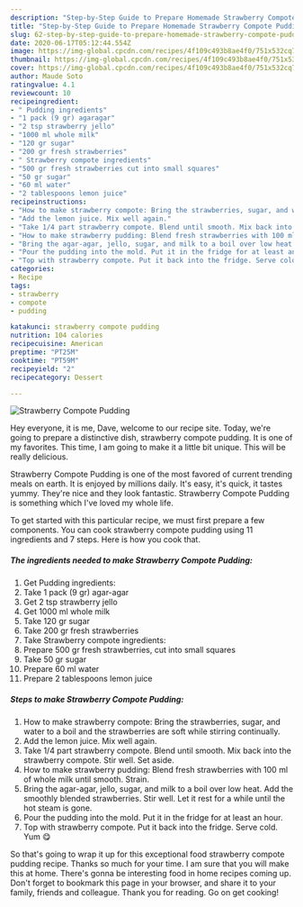 ```yaml
---
description: "Step-by-Step Guide to Prepare Homemade Strawberry Compote Pudding"
title: "Step-by-Step Guide to Prepare Homemade Strawberry Compote Pudding"
slug: 62-step-by-step-guide-to-prepare-homemade-strawberry-compote-pudding
date: 2020-06-17T05:12:44.554Z
image: https://img-global.cpcdn.com/recipes/4f109c493b8ae4f0/751x532cq70/strawberry-compote-pudding-recipe-main-photo.jpg
thumbnail: https://img-global.cpcdn.com/recipes/4f109c493b8ae4f0/751x532cq70/strawberry-compote-pudding-recipe-main-photo.jpg
cover: https://img-global.cpcdn.com/recipes/4f109c493b8ae4f0/751x532cq70/strawberry-compote-pudding-recipe-main-photo.jpg
author: Maude Soto
ratingvalue: 4.1
reviewcount: 10
recipeingredient:
- " Pudding ingredients"
- "1 pack (9 gr) agaragar"
- "2 tsp strawberry jello"
- "1000 ml whole milk"
- "120 gr sugar"
- "200 gr fresh strawberries"
- " Strawberry compote ingredients"
- "500 gr fresh strawberries cut into small squares"
- "50 gr sugar"
- "60 ml water"
- "2 tablespoons lemon juice"
recipeinstructions:
- "How to make strawberry compote: Bring the strawberries, sugar, and water to a boil and the strawberries are soft while stirring continually."
- "Add the lemon juice. Mix well again."
- "Take 1/4 part strawberry compote. Blend until smooth. Mix back into the strawberry compote. Stir well. Set aside."
- "How to make strawberry pudding: Blend fresh strawberries with 100 ml of whole milk until smooth. Strain."
- "Bring the agar-agar, jello, sugar, and milk to a boil over low heat. Add the smoothly blended strawberries. Stir well. Let it rest for a while until the hot steam is gone."
- "Pour the pudding into the mold. Put it in the fridge for at least an hour."
- "Top with strawberry compote. Put it back into the fridge. Serve cold. Yum 😋"
categories:
- Recipe
tags:
- strawberry
- compote
- pudding

katakunci: strawberry compote pudding 
nutrition: 104 calories
recipecuisine: American
preptime: "PT25M"
cooktime: "PT59M"
recipeyield: "2"
recipecategory: Dessert

---
```



![Strawberry Compote Pudding](https://img-global.cpcdn.com/recipes/4f109c493b8ae4f0/751x532cq70/strawberry-compote-pudding-recipe-main-photo.jpg)

Hey everyone, it is me, Dave, welcome to our recipe site. Today, we're going to prepare a distinctive dish, strawberry compote pudding. It is one of my favorites. This time, I am going to make it a little bit unique. This will be really delicious.



Strawberry Compote Pudding is one of the most favored of current trending meals on earth. It is enjoyed by millions daily. It's easy, it's quick, it tastes yummy. They're nice and they look fantastic. Strawberry Compote Pudding is something which I've loved my whole life.


To get started with this particular recipe, we must first prepare a few components. You can cook strawberry compote pudding using 11 ingredients and 7 steps. Here is how you cook that.

<!--inarticleads1-->

##### The ingredients needed to make Strawberry Compote Pudding:

1. Get  Pudding ingredients:
1. Take 1 pack (9 gr) agar-agar
1. Get 2 tsp strawberry jello
1. Get 1000 ml whole milk
1. Take 120 gr sugar
1. Take 200 gr fresh strawberries
1. Take  Strawberry compote ingredients:
1. Prepare 500 gr fresh strawberries, cut into small squares
1. Take 50 gr sugar
1. Prepare 60 ml water
1. Prepare 2 tablespoons lemon juice




<!--inarticleads2-->

##### Steps to make Strawberry Compote Pudding:

1. How to make strawberry compote: Bring the strawberries, sugar, and water to a boil and the strawberries are soft while stirring continually.
1. Add the lemon juice. Mix well again.
1. Take 1/4 part strawberry compote. Blend until smooth. Mix back into the strawberry compote. Stir well. Set aside.
1. How to make strawberry pudding: Blend fresh strawberries with 100 ml of whole milk until smooth. Strain.
1. Bring the agar-agar, jello, sugar, and milk to a boil over low heat. Add the smoothly blended strawberries. Stir well. Let it rest for a while until the hot steam is gone.
1. Pour the pudding into the mold. Put it in the fridge for at least an hour.
1. Top with strawberry compote. Put it back into the fridge. Serve cold. Yum 😋




So that's going to wrap it up for this exceptional food strawberry compote pudding recipe. Thanks so much for your time. I am sure that you will make this at home. There's gonna be interesting food in home recipes coming up. Don't forget to bookmark this page in your browser, and share it to your family, friends and colleague. Thank you for reading. Go on get cooking!
